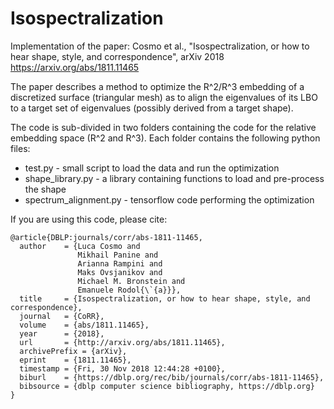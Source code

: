 
# Isospectralization
Implementation of the paper: Cosmo et al., "Isospectralization, or how to hear shape, style, and correspondence", arXiv 2018 https://arxiv.org/abs/1811.11465

The paper describes a method to optimize the R^2/R^3 embedding of a discretized surface (triangular mesh) as to align the eigenvalues of its LBO to a target set of eigenvalues (possibly derived from a target shape).

The code is sub-divided in two folders containing the code for the relative embedding space (R^2 and R^3).
Each folder contains the following python files:
- test.py - small script to load the data and run the optimization
- shape_library.py - a library containing functions to load and pre-process the shape
- spectrum_alignment.py -  tensorflow code performing the optimization

If you are using this code, please cite:

```
@article{DBLP:journals/corr/abs-1811-11465,
  author    = {Luca Cosmo and
               Mikhail Panine and
               Arianna Rampini and
               Maks Ovsjanikov and
               Michael M. Bronstein and
               Emanuele Rodol{\`{a}}},
  title     = {Isospectralization, or how to hear shape, style, and correspondence},
  journal   = {CoRR},
  volume    = {abs/1811.11465},
  year      = {2018},
  url       = {http://arxiv.org/abs/1811.11465},
  archivePrefix = {arXiv},
  eprint    = {1811.11465},
  timestamp = {Fri, 30 Nov 2018 12:44:28 +0100},
  biburl    = {https://dblp.org/rec/bib/journals/corr/abs-1811-11465},
  bibsource = {dblp computer science bibliography, https://dblp.org}
}
```
